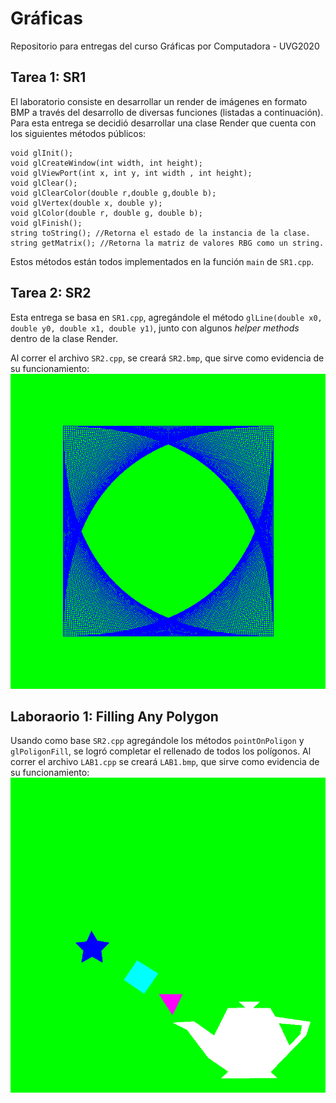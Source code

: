 # Gráficas
Repositorio para entregas del curso Gráficas por Computadora - UVG2020

## Tarea 1: SR1

El laboratorio consiste en desarrollar un render de imágenes en formato BMP a través del desarrollo de diversas funciones (listadas a continuación). Para esta entrega se decidió desarrollar una clase Render que cuenta con los siguientes métodos públicos:
```
void glInit();
void glCreateWindow(int width, int height);
void glViewPort(int x, int y, int width , int height);
void glClear();
void glClearColor(double r,double g,double b);
void glVertex(double x, double y);
void glColor(double r, double g, double b);
void glFinish();
string toString(); //Retorna el estado de la instancia de la clase.
string getMatrix(); //Retorna la matriz de valores RBG como un string.
```

Estos métodos están todos implementados en la función ```main``` de ```SR1.cpp```.

## Tarea 2: SR2

Esta entrega se basa en ```SR1.cpp```, agregándole el método ```glLine(double x0, double y0, double x1, double y1)```, junto con algunos _helper methods_ dentro de la clase Render. 

Al correr el archivo ```SR2.cpp```, se creará ```SR2.bmp```, que sirve como evidencia de su funcionamiento:
![Esta imagen fue generada con SR2](./SR2.bmp "SR2")

## Laboraorio 1: Filling Any Polygon

Usando como base ```SR2.cpp``` agregándole los métodos ```pointOnPoligon``` y ```glPoligonFill```, se logró completar el rellenado de todos los polígonos. Al correr el archivo ```LAB1.cpp``` se creará ```LAB1.bmp```, que sirve como evidencia de su funcionamiento:
![Esta imagen fue generada con LAB1.cpp](./LAB1.bmp "LAB1")